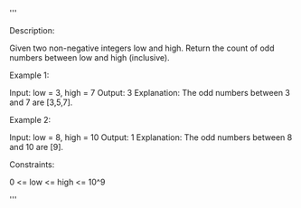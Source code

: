 '''

Description:

Given two non-negative integers low and high. Return the count of odd numbers between low and high (inclusive).

 

Example 1:

Input: low = 3, high = 7
Output: 3
Explanation: The odd numbers between 3 and 7 are [3,5,7].



Example 2:

Input: low = 8, high = 10
Output: 1
Explanation: The odd numbers between 8 and 10 are [9].
 

Constraints:

0 <= low <= high <= 10^9

'''